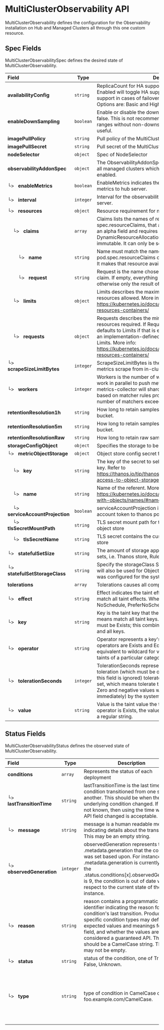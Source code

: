 # MultiClusterObservability API

MultiClusterObservability defines the configuration for the Observability installation on
Hub and Managed Clusters all through this one custom resource.

## Spec Fields

MultiClusterObservabilitySpec defines the desired state of MultiClusterObservability.

| Field | Type | Description | Validations |
|:---|---|---|---|
|  **availabilityConfig** | `string` | ReplicaCount for HA support. Does not affect data stores. Enabled will toggle HA support. This will provide better support in cases of failover but consumes more resources. Options are: Basic and High (default). | N/A |
|  **enableDownSampling** | `boolean` | Enable or disable the downsample. The default value is false. This is not recommended as querying long time ranges without non-downsampled data is not efficient and useful. | N/A |
|  **imagePullPolicy** | `string` | Pull policy of the MultiClusterObservability images | N/A |
|  **imagePullSecret** | `string` | Pull secret of the MultiClusterObservability images | N/A |
|  **nodeSelector** | `object` | Spec of NodeSelector | N/A |
|  **observabilityAddonSpec** | `object` | The ObservabilityAddonSpec defines the global settings for all managed clusters which have observability add-on enabled. | N/A |
| └>&nbsp;&nbsp; **enableMetrics** | `boolean` | EnableMetrics indicates the observability addon push metrics to hub server. | N/A |
| └>&nbsp;&nbsp; **interval** | `integer` | Interval for the observability addon push metrics to hub server. | `Minimum=15`<br>`Maximum=3600` |
| └>&nbsp;&nbsp; **resources** | `object` | Resource requirement for metrics-collector | N/A |
| &nbsp;&nbsp;&nbsp;&nbsp;└>&nbsp;&nbsp; **claims** | `array` | Claims lists the names of resources, defined in spec.resourceClaims, that are used by this container. This is an alpha field and requires enabling the DynamicResourceAllocation feature gate. This field is immutable. It can only be set for containers. | N/A |
| &nbsp;&nbsp;&nbsp;&nbsp;&nbsp;&nbsp;&nbsp;&nbsp;└>&nbsp;&nbsp; **name** | `string` | Name must match the name of one entry in pod.spec.resourceClaims of the Pod where this field is used. It makes that resource available inside a container. | N/A |
| &nbsp;&nbsp;&nbsp;&nbsp;&nbsp;&nbsp;&nbsp;&nbsp;└>&nbsp;&nbsp; **request** | `string` | Request is the name chosen for a request in the referenced claim. If empty, everything from the claim is made available, otherwise only the result of this request. | N/A |
| &nbsp;&nbsp;&nbsp;&nbsp;└>&nbsp;&nbsp; **limits** | `object` | Limits describes the maximum amount of compute resources allowed. More info: https://kubernetes.io/docs/concepts/configuration/manage-resources-containers/ | N/A |
| &nbsp;&nbsp;&nbsp;&nbsp;└>&nbsp;&nbsp; **requests** | `object` | Requests describes the minimum amount of compute resources required. If Requests is omitted for a container, it defaults to Limits if that is explicitly specified, otherwise to an implementation-defined value. Requests cannot exceed Limits. More info: https://kubernetes.io/docs/concepts/configuration/manage-resources-containers/ | N/A |
| └>&nbsp;&nbsp; **scrapeSizeLimitBytes** | `integer` | ScrapeSizeLimitBytes is the max size in bytes for a single metrics scrape from in-cluster Prometheus. Default is 1 GiB. | N/A |
| └>&nbsp;&nbsp; **workers** | `integer` | Workers is the number of workers in metrics-collector that work in parallel to push metrics to hub server. If set to > 1, metrics-collector will shard /federate calls to Prometheus, based on matcher rules provided by allowlist. Ensure that number of matchers exceeds number of workers. | `Minimum=1` |
|  **retentionResolution1h** | `string` | How long to retain samples of resolution 2 (1 hour) in bucket. | N/A |
|  **retentionResolution5m** | `string` | How long to retain samples of resolution 1 (5 minutes) in bucket. | N/A |
|  **retentionResolutionRaw** | `string` | How long to retain raw samples in a bucket. | N/A |
|  **storageConfigObject** | `object` | Specifies the storage to be used by Observability | N/A |
| └>&nbsp;&nbsp; **metricObjectStorage** | `object` | Object store config secret for metrics | N/A |
| &nbsp;&nbsp;&nbsp;&nbsp;└>&nbsp;&nbsp; **key** | `string` | The key of the secret to select from. Must be a valid secret key. Refer to https://thanos.io/tip/thanos/storage.md/#configuring-access-to-object-storage for a valid content of key. | N/A |
| &nbsp;&nbsp;&nbsp;&nbsp;└>&nbsp;&nbsp; **name** | `string` | Name of the referent. More info: https://kubernetes.io/docs/concepts/overview/working-with-objects/names/#names | N/A |
| &nbsp;&nbsp;&nbsp;&nbsp;└>&nbsp;&nbsp; **serviceAccountProjection** | `boolean` | serviceAccountProjection indicates whether mount service account token to thanos pods. Default is false. | N/A |
| &nbsp;&nbsp;&nbsp;&nbsp;└>&nbsp;&nbsp; **tlsSecretMountPath** | `string` | TLS secret mount path for the custom certificate for the object store | N/A |
| &nbsp;&nbsp;&nbsp;&nbsp;└>&nbsp;&nbsp; **tlsSecretName** | `string` | TLS secret contains the custom certificate for the object store | N/A |
| └>&nbsp;&nbsp; **statefulSetSize** | `string` | The amount of storage applied to the Observability stateful sets, i.e. Thanos store, Rule, compact and receiver. | N/A |
| └>&nbsp;&nbsp; **statefulSetStorageClass** | `string` | 	Specify the storageClass Stateful Sets. This storage class will also be used for Object Storage if MetricObjectStorage was configured for the system to create the storage. | N/A |
|  **tolerations** | `array` | Tolerations causes all components to tolerate any taints. | N/A |
| └>&nbsp;&nbsp; **effect** | `string` | Effect indicates the taint effect to match. Empty means match all taint effects. When specified, allowed values are NoSchedule, PreferNoSchedule and NoExecute. | N/A |
| └>&nbsp;&nbsp; **key** | `string` | Key is the taint key that the toleration applies to. Empty means match all taint keys. If the key is empty, operator must be Exists; this combination means to match all values and all keys. | N/A |
| └>&nbsp;&nbsp; **operator** | `string` | Operator represents a key's relationship to the value. Valid operators are Exists and Equal. Defaults to Equal. Exists is equivalent to wildcard for value, so that a pod can tolerate all taints of a particular category. | N/A |
| └>&nbsp;&nbsp; **tolerationSeconds** | `integer` | TolerationSeconds represents the period of time the toleration (which must be of effect NoExecute, otherwise this field is ignored) tolerates the taint. By default, it is not set, which means tolerate the taint forever (do not evict). Zero and negative values will be treated as 0 (evict immediately) by the system. | N/A |
| └>&nbsp;&nbsp; **value** | `string` | Value is the taint value the toleration matches to. If the operator is Exists, the value should be empty, otherwise just a regular string. | N/A |
## Status Fields

MultiClusterObservabilityStatus defines the observed state of MultiClusterObservability.

| Field | Type | Description | Validations |
|:---|---|---|---|
|  **conditions** | `array` | Represents the status of each deployment | N/A |
| └>&nbsp;&nbsp; **lastTransitionTime** | `string` | lastTransitionTime is the last time the condition transitioned from one status to another. This should be when the underlying condition changed.  If that is not known, then using the time when the API field changed is acceptable. | N/A |
| └>&nbsp;&nbsp; **message** | `string` | message is a human readable message indicating details about the transition. This may be an empty string. | N/A |
| └>&nbsp;&nbsp; **observedGeneration** | `integer` | observedGeneration represents the .metadata.generation that the condition was set based upon. For instance, if .metadata.generation is currently 12, but the .status.conditions[x].observedGeneration is 9, the condition is out of date with respect to the current state of the instance. | `Minimum=0` |
| └>&nbsp;&nbsp; **reason** | `string` | reason contains a programmatic identifier indicating the reason for the condition's last transition. Producers of specific condition types may define expected values and meanings for this field, and whether the values are considered a guaranteed API. The value should be a CamelCase string. This field may not be empty. | `Pattern=^[A-Za-z]([A-Za-z0-9_,:]*[A-Za-z0-9_])?$` |
| └>&nbsp;&nbsp; **status** | `string` | status of the condition, one of True, False, Unknown. | N/A |
| └>&nbsp;&nbsp; **type** | `string` | type of condition in CamelCase or in foo.example.com/CamelCase. | `Pattern=^([a-z0-9]([-a-z0-9]*[a-z0-9])?(\.[a-z0-9]([-a-z0-9]*[a-z0-9])?)*/)?(([A-Za-z0-9][-A-Za-z0-9_.]*)?[A-Za-z0-9])$` |
